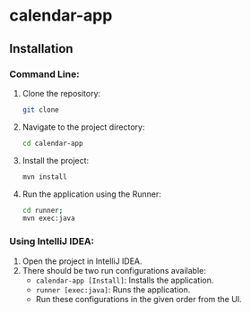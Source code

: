 # calendar-app

## Installation

### Command Line:

1. Clone the repository:
   ```bash
   git clone 
   ```

2. Navigate to the project directory:
   ```bash
   cd calendar-app
   ```

3. Install the project:
   ```bash
   mvn install
   ```

4. Run the application using the Runner:
   ```bash
   cd runner;
   mvn exec:java
   ```

### Using IntelliJ IDEA:

1. Open the project in IntelliJ IDEA.
2. There should be two run configurations available:
    - `calendar-app [Install]`: Installs the application.
    - `runner [exec:java]`: Runs the application.
    - Run these configurations in the given order from the UI.
